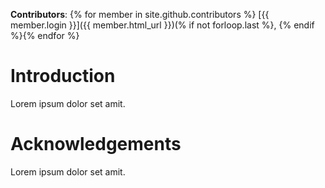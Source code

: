**Contributors**: {% for member in site.github.contributors %} [{{ member.login }}]({{ member.html_url }})(% if not forloop.last %}, {% endif %}{% endfor %}
# Introduction
Lorem ipsum dolor set amit.

# Acknowledgements
Lorem ipsum dolor set amit.
